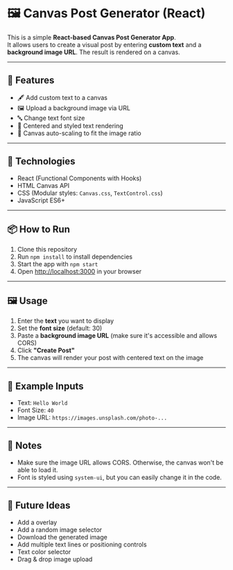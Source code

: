 # 🖼️ Canvas Post Generator (React)

This is a simple **React-based Canvas Post Generator App**.  
It allows users to create a visual post by entering **custom text** and a **background image URL**. The result is rendered on a canvas.

---

## 🚀 Features

- 🖋️ Add custom text to a canvas
- 🖼️ Upload a background image via URL
- 🔤 Change text font size
- 🎨 Centered and styled text rendering
- 🧠 Canvas auto-scaling to fit the image ratio

---

## 🧱 Technologies

- React (Functional Components with Hooks)
- HTML Canvas API
- CSS (Modular styles: `Canvas.css`, `TextControl.css`)
- JavaScript ES6+

---

## 📦 How to Run

1. Clone this repository
2. Run `npm install` to install dependencies
3. Start the app with `npm start`
4. Open [http://localhost:3000](http://localhost:3000) in your browser

---

## 🖼️ Usage

1. Enter the **text** you want to display
2. Set the **font size** (default: 30)
3. Paste a **background image URL** (make sure it's accessible and allows CORS)
4. Click **"Create Post"**
5. The canvas will render your post with centered text on the image

---

## 📌 Example Inputs

- Text: `Hello World`
- Font Size: `40`
- Image URL: `https://images.unsplash.com/photo-...`

---

## 📌 Notes

- Make sure the image URL allows CORS. Otherwise, the canvas won't be able to load it.
- Font is styled using `system-ui`, but you can easily change it in the code.

---

## 🙌 Future Ideas

- Add a overlay
- Add a random image selector
- Download the generated image
- Add multiple text lines or positioning controls
- Text color selector
- Drag & drop image upload
